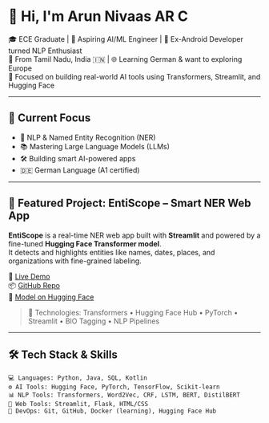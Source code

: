 # 👋 Hi, I'm Arun Nivaas AR C

🎓 ECE Graduate | 🤖 Aspiring AI/ML Engineer | 📱 Ex-Android Developer turned NLP Enthusiast  
📍 From Tamil Nadu, India 🇮🇳 | 🌐 Learning German & want to exploring Europe  
🔬 Focused on building real-world AI tools using Transformers, Streamlit, and Hugging Face

---

## 🚀 Current Focus

- 🤖 NLP & Named Entity Recognition (NER)
- 📚 Mastering Large Language Models (LLMs)
- 🛠️ Building smart AI-powered apps
- 🇩🇪 German Language (A1 certified)

---

## 🧠 Featured Project: EntiScope – Smart NER Web App

**EntiScope** is a real-time NER web app built with **Streamlit** and powered by a fine-tuned **Hugging Face Transformer model**.  
It detects and highlights entities like names, dates, places, and organizations with fine-grained labeling.

🔗 [Live Demo](https://ner-model-002-arunnivaas.streamlit.app/)  
📦 [GitHub Repo](https://github.com/arunnivaas/EntiScope-NER-App)  
🤗 [Model on Hugging Face](https://huggingface.co/arunnivaas7299)

> 🧠 Technologies: Transformers • Hugging Face Hub • PyTorch • Streamlit • BIO Tagging • NLP Pipelines

---

## 🛠️ Tech Stack & Skills

```text
💻 Languages: Python, Java, SQL, Kotlin
⚙️ AI Tools: Hugging Face, PyTorch, TensorFlow, Scikit-learn
📊 NLP Tools: Transformers, Word2Vec, CRF, LSTM, BERT, DistilBERT
🧱 Web Tools: Streamlit, Flask, HTML/CSS
🔧 DevOps: Git, GitHub, Docker (learning), Hugging Face Hub


